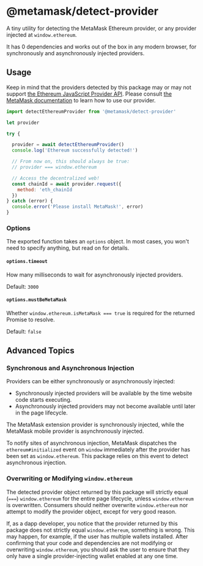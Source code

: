 # @metamask/detect-provider

A tiny utility for detecting the MetaMask Ethereum provider, or any provider injected at `window.ethereum`.

It has 0 dependencies and works out of the box in any modern browser, for synchronously and asynchronously injected providers.

## Usage

Keep in mind that the providers detected by this package may or may not support [the Ethereum JavaScript Provider API](https://eips.ethereum.org/EIPS/eip-1193).
Please consult [the MetaMask documentation](https://docs.metamask.io/guide/ethereum-provider.html) to learn how to use our provider.

```javascript
import detectEthereumProvider from '@metamask/detect-provider'

let provider

try {

  provider = await detectEthereumProvider()
  console.log('Ethereum successfully detected!')

  // From now on, this should always be true:
  // provider === window.ethereum

  // Access the decentralized web!
  const chainId = await provider.request({
    method: 'eth_chainId
  })
} catch (error) {
  console.error('Please install MetaMask!', error)
}
```

### Options

The exported function takes an `options` object.
In most cases, you won't need to specify anything, but read on for details.

#### `options.timeout`

How many milliseconds to wait for asynchronously injected providers.

Default: `3000`

#### `options.mustBeMetaMask`

Whether `window.ethereum.isMetaMask === true` is required for the returned Promise to resolve.

Default: `false`

## Advanced Topics

### Synchronous and Asynchronous Injection

Providers can be either synchronously or asynchronously injected:

- Synchronously injected providers will be available by the time website code starts executing.
- Asynchronously injected providers may not become available until later in the page lifecycle.

The MetaMask extension provider is synchronously injected, while the MetaMask mobile provider is asynchronously injected.

To notify sites of asynchronous injection, MetaMask dispatches the `ethereum#initialized` event on `window` immediately after the provider has been set as `window.ethereum`. This package relies on this event to detect asynchronous injection.

### Overwriting or Modifying `window.ethereum`

The detected provider object returned by this package will strictly equal (`===`) `window.ethereum` for the entire page lifecycle, unless `window.ethereum` is overwritten.
Consumers should neither overwrite `window.ethereum` nor attempt to modify the provider object, except for very good reason.

If, as a dapp developer, you notice that the provider returned by this package does not strictly equal `window.ethereum`, something is wrong.
This may happen, for example, if the user has multiple wallets installed.
After confirming that your code and dependencies are not modifying or overwriting `window.ethereum`, you should ask the user to ensure that they only have a single provider-injecting wallet enabled at any one time.
